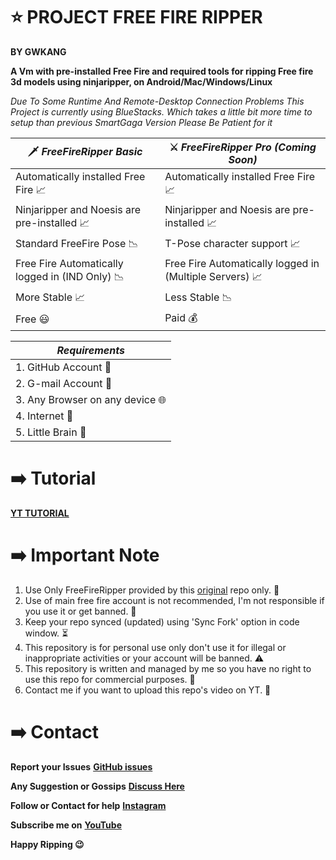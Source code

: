 # ⭐ PROJECT FREE FIRE RIPPER 
**BY GWKANG**

**A Vm with pre-installed Free Fire and required tools for ripping Free fire 3d models using ninjaripper, on Android/Mac/Windows/Linux**

*Due To Some Runtime And Remote-Desktop Connection Problems This Project is currently using BlueStacks. Which takes a little bit more time to setup than previous SmartGaga Version Please Be Patient for it*

|🗡 *FreeFireRipper Basic* |⚔ *FreeFireRipper Pro (Coming Soon)* |
| ---------------------| ---------------------------------|
| Automatically installed Free Fire 📈| Automatically installed Free Fire 📈|
| Ninjaripper and Noesis are pre-installed 📈| Ninjaripper and Noesis are pre-installed 📈|
| Standard FreeFire Pose 📉| T-Pose character support 📈| 
| Free Fire Automatically logged in (IND Only) 📉| Free Fire Automatically logged in (Multiple Servers) 📈|
| More Stable 📈| Less Stable 📉|
| Free 😃| Paid 💰|
 
|*Requirements*|
|------------|
|1. GitHub Account 🔑|
|2. G-mail Account 📧|
|3. Any Browser on any device 🌐|
|4. Internet 🛜|
|5. Little Brain 🧠|

# ➡️ Tutorial
**[YT TUTORIAL](https://www.youtube.com/watch?v=FlCx9gY3lWg)**

# ➡️ Important Note
1. Use Only FreeFireRipper provided by this [original](https://github.com/GWKANG-YT/FreeFireRipper) repo only. 📌
2. Use of main free fire account is not recommended, I'm not responsible if you use it or get banned. 🚫
3. Keep your repo synced (updated) using 'Sync Fork' option in code window. ⏳
4. This repository is for personal use only don't use it for illegal or inappropriate activities or your account will be banned. ⚠️
5. This repository is written and managed by me so you have no right to use this repo for commercial purposes. 👿
6. Contact me if you want to upload this repo's video on YT. 📮

# ➡️ Contact

**Report your Issues**
**[GitHub issues](https://github.com/GWKANG-YT/FreeFireRipper/issues)**

**Any Suggestion or Gossips**
**[Discuss Here](https://github.com/GWKANG-YT/FreeFireRipper/discussions)**

**Follow or Contact for help**
**[Instagram](https://www.instagram.com/inderx_kang)**

**Subscribe me on**
**[YouTube](https://youtube.com/@GW_KANG)**

**Happy Ripping 😉**
